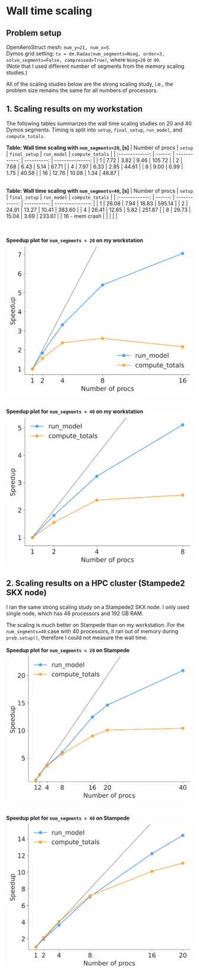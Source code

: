 # Wall time scaling

## Problem setup
OpenAeroStruct mesh: `num_y=21, num_x=5`.  
Dymos grid setting:  `tx = dm.Radau(num_segments=Nseg, order=3, solve_segments=False, compressed=True)`, where `Nseg=20` or `40`.  
(Note that I used different number of segments from the memory scaling studies.)

All of the scaling studies below are the strong scaling study, i.e., the problem size remains the same for all numbers of processors.

## 1. Scaling results on my workstation

The following tables summarizes the wall time scaling studies on 20 and 40 Dymos segments.
Timing is split into  `setup`, `final_setup`, `run_model`, and `compute_totals`.

**Table: Wall time scaling with `num_segments=20`, [s]**
| Number of procs | `setup` | `final_setup` | `run_model` | `compute_totals` | 
| :-------------: | ------: | ------------: | ----------: | ---------------: |
| 1               | 7.72    | 3.82          | 9.46        | 105.72           |
| 2               | 7.68    | 6.43          | 5.14        | 67.71            |
| 4               | 7.97    | 6.33          | 2.85        | 44.61            |
| 8               | 9.00    | 6.99          | 1.75        | 40.58            |
| 16              | 12.76   | 10.08         | 1.34        | 48.87            |

\
**Table: Wall time scaling with `num_segments=40`, [s]**
| Number of procs | `setup` | `final_setup` | `run_model` | `compute_totals` | 
| :-------------: | ------: | ------------: | ----------: | ---------------: |
| 1               | 26.08   | 7.94          | 18.83       | 595.14           |
| 2               | 24.91   | 13.27         | 10.41       | 383.60           |
| 4               | 26.41   | 12.65         | 5.82        | 251.87           |
| 8               | 29.73   | 15.04         | 3.69        | 233.61           |
| 16 - mem crash  |         |               |             |                  |

\
\
**Speedup plot for `num_segments = 20` on my workstation**
![Speed up (num_segments = 20) on workstation](https://github.com/kanekosh/Dymos_parallel_analysis/blob/main/scaling_study/figs/speedup_Nseg20.jpg?raw=true)

\
**Speedup plot for `num_segments = 40` on my workstation**
![Speed up (num_segments = 40) on workstation](https://github.com/kanekosh/Dymos_parallel_analysis/blob/main/scaling_study/figs/speedup_Nseg40.jpg?raw=true)

## 2. Scaling results on a HPC cluster (Stampede2 SKX node)

I ran the same strong scaling study on a Stampede2 SKX node.
I only used single node, which has 48 processors and 192 GB RAM.

The scaling is much better on Stampede than on my workstation.
For the `num_segments=40` case with 40 processors, it ran out of memory during `prob.setup()`, therefore I could not measure the wall time.
\
\
**Speedup plot for `num_segments = 20` on Stampede**
![Speed up (num_segments = 20) on stampede](https://github.com/kanekosh/Dymos_parallel_analysis/blob/main/scaling_study/figs/speedup_Nseg20_stampede.jpg?raw=true)

\
**Speedup plot for `num_segments = 40` on Stampede**
![Speed up (num_segments = 40) on stampede](https://github.com/kanekosh/Dymos_parallel_analysis/blob/main/scaling_study/figs/speedup_Nseg40_stampede.jpg?raw=true)
